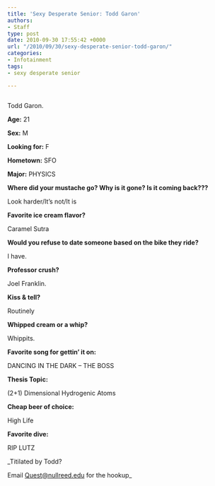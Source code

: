 ```yaml
---
title: 'Sexy Desperate Senior: Todd Garon'
authors:
- Staff
type: post
date: 2010-09-30 17:55:42 +0000
url: "/2010/09/30/sexy-desperate-senior-todd-garon/"
categories:
- Infotainment
tags:
- sexy desperate senior

---
```

<div id="attachment_324" style="width: 226px" class="wp-caption alignright">
  <a href="https://i1.wp.com/www.reedquest.org/wp-content/uploads/2010/09/TODDxoxoxo.jpg"><img class="size-full wp-image-324" title="TODDxoxoxo" src="https://i1.wp.com/www.reedquest.org/wp-content/uploads/2010/09/TODDxoxoxo.jpg?resize=216%2C143" alt="" data-recalc-dims="1" /></a>
  
  <p class="wp-caption-text">
    Todd Garon.
  </p>
</div>

**Age:** 21
  
**Sex:** M
  
**Looking for:** F
  
**Hometown:** SFO
  
**Major:** PHYSICS
  
**Where did your mustache go? Why is it gone? Is it coming back???** 
  
Look harder/It’s not/It is
  
**Favorite ice cream flavor?** 
  
Caramel Sutra
  
**Would you refuse to date someone based on the bike they ride?**
  
I have.
  
**Professor crush?** 
  
Joel Franklin.
  
**Kiss & tell?** 
  
Routinely
  
**Whipped cream or a whip?** 
  
Whippits.
  
**Favorite song for gettin’ it on:** 
  
DANCING IN THE DARK &#8211; THE BOSS
  
**Thesis Topic:** 
  
(2+1) Dimensional Hydrogenic Atoms
  
**Cheap beer of choice:** 
  
High Life
  
**Favorite dive:** 
  
RIP LUTZ

_Titilated by Todd?
  
Email [&#x51;&#x75;&#x65;&#x73;&#x74;&#x40;<span class="oe_displaynone">null</span>&#x72;&#x65;&#x65;&#x64;&#x2e;&#x65;&#x64;&#x75;][1] for the hookup_

 [1]: mailto:&#x71;&#x75;&#x65;&#x73;&#x74;&#x40;&#x72;&#x65;&#x65;&#x64;&#x2e;&#x65;&#x64;&#x75;